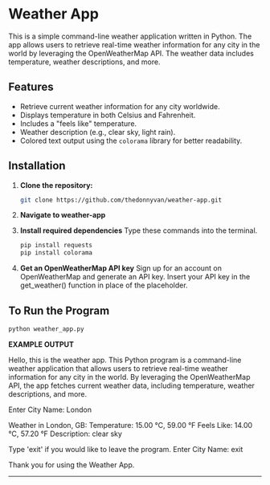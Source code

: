# Weather App

This is a simple command-line weather application written in Python. The app allows users to retrieve real-time weather information for any city in the world by leveraging the OpenWeatherMap API. The weather data includes temperature, weather descriptions, and more.

## Features

- Retrieve current weather information for any city worldwide.
- Displays temperature in both Celsius and Fahrenheit.
- Includes a "feels like" temperature.
- Weather description (e.g., clear sky, light rain).
- Colored text output using the `colorama` library for better readability.

## Installation

1. **Clone the repository:**
   ```bash
   git clone https://github.com/thedonnyvan/weather-app.git

2. **Navigate to weather-app**

   
3. **Install required dependencies**
   Type these commands into the terminal.
   ```bash
   pip install requests
   pip install colorama

5. **Get an OpenWeatherMap API key**
  Sign up for an account on OpenWeatherMap and generate an API key.
  Insert your API key in the get_weather() function in place of the placeholder.

## To Run the Program
  ```bash
  python weather_app.py
```
**EXAMPLE OUTPUT** 

Hello, this is the weather app. This Python program is a command-line weather
application that allows users to retrieve real-time weather information for any
city in the world. By leveraging the OpenWeatherMap API, the app fetches current weather
data, including temperature, weather descriptions, and more.

Enter City Name: London

Weather in London, GB:
Temperature: 15.00 °C, 59.00 °F
Feels Like: 14.00 °C, 57.20 °F
Description: clear sky

Type 'exit' if you would like to leave the program.
Enter City Name: exit

Thank you for using the Weather App.
****
